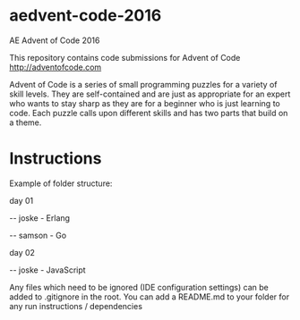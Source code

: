 # aedvent-code-2016
AE Advent of Code 2016

This repository contains code submissions for Advent of Code 
http://adventofcode.com

Advent of Code is a series of small programming puzzles for a variety of skill levels. They are self-contained and are just as appropriate for an expert who wants to stay sharp as they are for a beginner who is just learning to code. Each puzzle calls upon different skills and has two parts that build on a theme.

# Instructions

Example of folder structure:

day 01

-- joske - Erlang

-- samson - Go


day 02

-- joske - JavaScript

Any files which need to be ignored (IDE configuration settings) can be added to .gitignore in the root.
You can add a README.md to your folder for any run instructions / dependencies
